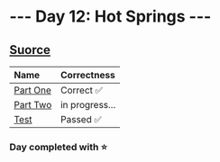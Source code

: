 # --- Day 12: Hot Springs ---

## [Suorce](http://adventofcode.com/2023/day/12)

| Name                                                                                      | Correctness    |
| :---------------------------------------------------------------------------------------- | :------------- |
| [Part One](https://github.com/ssynowiec/AdventOfCode/blob/main/2023/Day%2012/part-one.ts) | Correct ✅     |
| [Part Two](https://github.com/ssynowiec/AdventOfCode/blob/main/2023/Day%2012/part-two.ts) | in progress... |
| [Test](https://github.com/ssynowiec/AdventOfCode/blob/main/2023/Day%2012/index.test.ts)   | Passed ✅      |

### Day completed with ⭐
